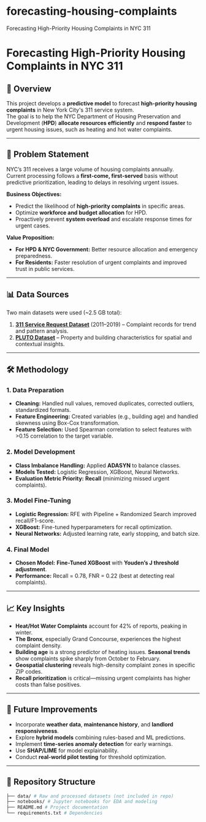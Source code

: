 # forecasting-housing-complaints
Forecasting High-Priority Housing Complaints in NYC 311

# Forecasting High-Priority Housing Complaints in NYC 311

## 📌 Overview
This project develops a **predictive model** to forecast **high-priority housing complaints** in New York City's 311 service system.  
The goal is to help the NYC Department of Housing Preservation and Development (**HPD**) **allocate resources efficiently** and **respond faster** to urgent housing issues, such as heating and hot water complaints.

---

## 🎯 Problem Statement
NYC’s 311 receives a large volume of housing complaints annually.  
Current processing follows a **first-come, first-served** basis without predictive prioritization, leading to delays in resolving urgent issues.

**Business Objectives:**
- Predict the likelihood of **high-priority complaints** in specific areas.
- Optimize **workforce and budget allocation** for HPD.
- Proactively prevent **system overload** and escalate response times for urgent cases.

**Value Proposition:**
- **For HPD & NYC Government:** Better resource allocation and emergency preparedness.
- **For Residents:** Faster resolution of urgent complaints and improved trust in public services.

---

## 📊 Data Sources
Two main datasets were used (~2.5 GB total):

1. **[311 Service Request Dataset](https://data.cityofnewyork.us/Social-Services/311-Service-Requests-from-2010-to-Present/erm2-nwe9/about_data)** (2011–2019) – Complaint records for trend and pattern analysis.
2. **[PLUTO Dataset](https://www.nyc.gov/assets/planning/download/pdf/data-maps/open-data/dwn-pluto-mappluto.pdf)** – Property and building characteristics for spatial and contextual insights.

---

## 🛠 Methodology

### 1. Data Preparation
- **Cleaning:** Handled null values, removed duplicates, corrected outliers, standardized formats.
- **Feature Engineering:** Created variables (e.g., building age) and handled skewness using Box-Cox transformation.
- **Feature Selection:** Used Spearman correlation to select features with >0.15 correlation to the target variable.

### 2. Model Development
- **Class Imbalance Handling:** Applied **ADASYN** to balance classes.
- **Models Tested:** Logistic Regression, XGBoost, Neural Networks.
- **Evaluation Metric Priority:** **Recall** (minimizing missed urgent complaints).

### 3. Model Fine-Tuning
- **Logistic Regression:** RFE with Pipeline + Randomized Search improved recall/F1-score.
- **XGBoost:** Fine-tuned hyperparameters for recall optimization.
- **Neural Networks:** Adjusted learning rate, early stopping, and batch size.

### 4. Final Model
- **Chosen Model:** **Fine-Tuned XGBoost** with **Youden’s J threshold adjustment**.
- **Performance:** Recall = 0.78, FNR = 0.22 (best at detecting real complaints).

---

## 📈 Key Insights
- **Heat/Hot Water Complaints** account for 42% of reports, peaking in winter.
- **The Bronx**, especially Grand Concourse, experiences the highest complaint density.
- **Building age** is a strong predictor of heating issues.
  **Seasonal trends** show complaints spike sharply from October to February.
- **Geospatial clustering** reveals high-density complaint zones in specific ZIP codes.
- **Recall prioritization** is critical—missing urgent complaints has higher costs than false positives.
---

## 🔮 Future Improvements
- Incorporate **weather data**, **maintenance history**, and **landlord responsiveness**.
- Explore **hybrid models** combining rules-based and ML predictions.
- Implement **time-series anomaly detection** for early warnings.
- Use **SHAP/LIME** for model explainability.
- Conduct **real-world pilot testing** for threshold optimization.

---

## 📂 Repository Structure
```bash
├── data/ # Raw and processed datasets (not included in repo)
├── notebooks/ # Jupyter notebooks for EDA and modeling
├── README.md # Project documentation
└── requirements.txt # Dependencies
```
